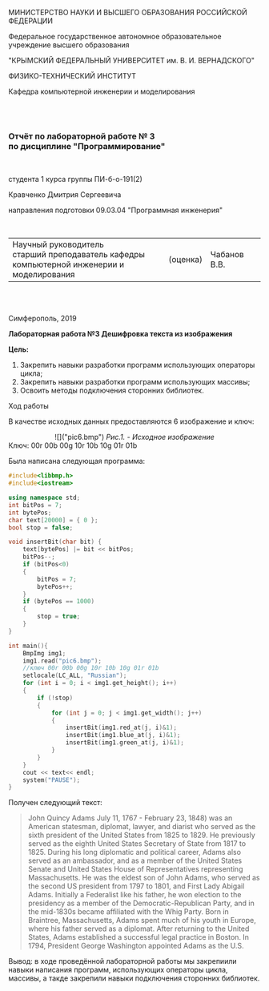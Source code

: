 
МИНИСТЕРСТВО НАУКИ  И ВЫСШЕГО ОБРАЗОВАНИЯ РОССИЙСКОЙ ФЕДЕРАЦИИ  

Федеральное государственное автономное образовательное учреждение высшего образования

"КРЫМСКИЙ ФЕДЕРАЛЬНЫЙ УНИВЕРСИТЕТ им. В. И. ВЕРНАДСКОГО"

ФИЗИКО-ТЕХНИЧЕСКИЙ ИНСТИТУТ  

Кафедра компьютерной инженерии и моделирования

<br/><br/>

### Отчёт по лабораторной работе № 3<br/> по дисциплине "Программирование"

<br/>

студента 1 курса группы ПИ-б-о-191(2)  

Кравченко Дмитрия Сергеевича  

направления подготовки 09.03.04 "Программная инженерия"  

<br/>


<table>

<tr><td>Научный руководитель<br/> старший преподаватель кафедры<br/> компьютерной инженерии и моделирования</td>

<td>(оценка)</td>

<td>Чабанов В.В.</td>

</tr>

</table>

<br/><br/>

Симферополь, 2019






**Лабораторная работа №3
Дешифровка текста из изображения**

**Цель:**

1. Закрепить навыки разработки программ использующих операторы цикла;
1. Закрепить навыки разработки программ использующих массивы;
1. Освоить методы подключения сторонних библиотек.

Ход работы

В качестве исходных данных предоставляются 6 изображение и ключ:
<center>![]("pic6.bmp")
<i>Рис.1. - Исходное изображение</i></center>
Ключ: 00r 00b 00g 10r 10b 10g 01r 01b

Была написана следующая программа:

```c++
#include<libbmp.h>
#include<iostream>

using namespace std;
int bitPos = 7;
int bytePos;
char text[20000] = { 0 };
bool stop = false;

void insertBit(char bit) {
	text[bytePos] |= bit << bitPos;
	bitPos--;
	if (bitPos<0)
	{
		bitPos = 7;
		bytePos++;
	}
	if (bytePos == 1000)
	{
		stop = true;
	}
}

int main(){
	BmpImg img1;
	img1.read("pic6.bmp");
	//ключ 00r 00b 00g 10r 10b 10g 01r 01b
	setlocale(LC_ALL, "Russian");
	for (int i = 0; i < img1.get_height(); i++)
	{
		if (!stop)
		{
			for (int j = 0; j < img1.get_width(); j++) 
			{
				insertBit(img1.red_at(j, i)&1);
				insertBit(img1.blue_at(j, i)&1);
				insertBit(img1.green_at(j, i)&1);
			}
		}
	}
	cout << text<< endl;
	system("PAUSE");
}
```

Получен следующий текст:

> John Quincy Adams July 11, 1767 - February 23, 1848) was an American statesman, diplomat, lawyer, and diarist who served as the sixth president of the United States from 1825 to 1829. He previously served as the eighth United States Secretary of State from 1817 to 1825. During his long diplomatic and political career, Adams also served as an ambassador, and as a member of the United States Senate and United States House of Representatives representing Massachusetts. He was the eldest son of John Adams, who served as the second US president from 1797 to 1801, and First Lady Abigail Adams. Initially a Federalist like his father, he won election to the presidency as a member of the Democratic-Republican Party, and in the mid-1830s became affiliated with the Whig Party.
Born in Braintree, Massachusetts, Adams spent much of his youth in Europe, where his father served as a diplomat. After returning to the United States, Adams established a successful legal practice in Boston. In 1794, President George Washington appointed
Adams as the U.S.

Вывод: в ходе проведённой лабораторной работы мы закрепиили навыки написания программ, использующих операторы цикла, массивы, а такде закрепили навыки подключения сторонних библиотек.
